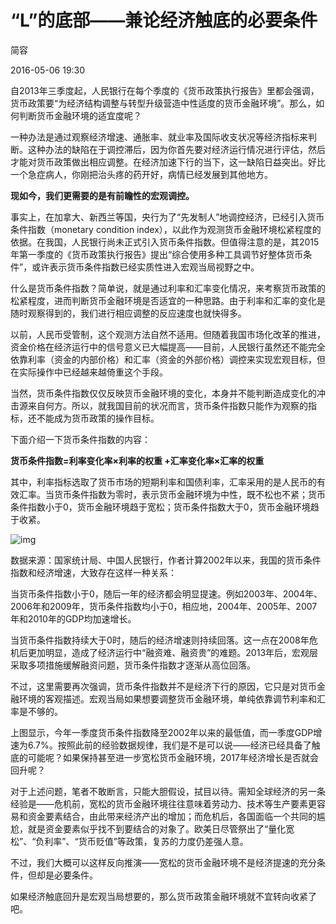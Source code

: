# “L”的底部——兼论经济触底的必要条件

简容

2016-05-06 19:30

自2013年三季度起，人民银行在每个季度的《货币政策执行报告》里都会强调，货币政策要“为经济结构调整与转型升级营造中性适度的货币金融环境”。那么，如何判断货币金融环境的适宜度呢？

一种办法是通过观察经济增速、通胀率、就业率及国际收支状况等经济指标来判断。这种办法的缺陷在于调控滞后，因为你首先要对经济运行情况进行评估，然后才能对货币政策做出相应调整。在经济加速下行的当下，这一缺陷日益突出。好比一个急症病人，你刚把治头疼的药开好，病情已经发展到其他地方。

**现如今，我们更需要的是有前瞻性的宏观调控。**

事实上，在加拿大、新西兰等国，央行为了“先发制人”地调控经济，已经引入货币条件指数（monetary condition index），以此作为观测货币金融环境松紧程度的依据。在我国，人民银行尚未正式引入货币条件指数。但值得注意的是，其2015年第一季度的《货币政策执行报告》提出“综合使用多种工具调节好整体货币条件”，或许表示货币条件指数已经实质性进入宏观当局视野之中。

什么是货币条件指数？简单说，就是通过利率和汇率变化情况，来考察货币政策的松紧程度，进而判断货币金融环境是否适宜的一种思路。由于利率和汇率的变化是随时观察得到的，我们进行相应调整的反应速度也就快得多。

以前，人民币受管制，这个观测方法自然不适用。但随着我国市场化改革的推进，资金价格在经济运行中的信号意义已大幅提高——目前，人民银行虽然还不能完全依靠利率（资金的内部价格）和汇率（资金的外部价格）调控来实现宏观目标，但在实际操作中已经越来越倚重这个手段。

当然，货币条件指数仅仅反映货币金融环境的变化，本身并不能判断造成变化的冲击源来自何方。所以，就我国目前的状况而言，货币条件指数只能作为观察的指标，还不能成为货币政策的操作目标。

下面介绍一下货币条件指数的内容：

**货币条件指数=利率变化率×利率的权重 +汇率变化率×汇率的权重**

其中，利率指标选取了货币市场的短期利率和国债利率，汇率采用的是人民币的有效汇率。当货币条件指数为零时，表示货币金融环境为中性，既不松也不紧；货币条件指数小于0，货币金融环境趋于宽松；货币条件指数大于0，货币金融环境趋于收紧。



![img](http://image.thepaper.cn/www/image/4/908/706.jpg)

数据来源：国家统计局、中国人民银行，作者计算2002年以来，我国的货币条件指数和经济增速，大致存在这样一种关系：

当货币条件指数小于0，随后一年的经济都会明显提速。例如2003年、2004年、2006年和2009年，货币条件指数均小于0，相应地，2004年、2005年、2007年和2010年的GDP均加速增长。

当货币条件指数持续大于0时，随后的经济增速则持续回落。这一点在2008年危机后更加明显，造成了经济运行中“融资难、融资贵”的难题。2013年后，宏观层采取多项措施缓解融资问题，货币条件指数才逐渐从高位回落。

不过，这里需要再次强调，货币条件指数并不是经济下行的原因，它只是对货币金融环境的客观描述。宏观当局如果想要调整货币金融环境，单纯依靠调节利率和汇率是不够的。

上图显示，今年一季度货币条件指数降至2002年以来的最低值，而一季度GDP增速为6.7%。按照此前的经验数据规律，我们是不是可以说——经济已经具备了触底的可能呢？如果保持甚至进一步宽松货币金融环境，2017年经济增长是否就会回升呢？

对于上述问题，笔者不敢断言，只能大胆假设，拭目以待。需知全球经济的另一条经验是——危机前，宽松的货币金融环境往往意味着劳动力、技术等生产要素更容易和资金要素结合，由此带来经济产出的增加；而危机后，各国面临一个共同的尴尬，就是资金要素似乎找不到要结合的对象了。欧美日尽管祭出了“量化宽松”、“负利率”、“货币贬值”等政策，复苏的力度仍差强人意。

不过，我们大概可以这样反向推演——宽松的货币金融环境不是经济提速的充分条件，但却是必要条件。

如果经济触底回升是宏观当局想要的，那么货币政策金融环境就不宜转向收紧了吧。
